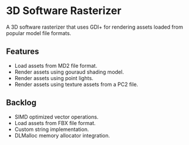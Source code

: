 3D Software Rasterizer
====================

A 3D software rasterizer that uses GDI+ for rendering assets loaded from popular model file formats.

Features
-------------------
* Load assets from MD2 file format.
* Render assets using gouraud shading model.
* Render assets using point lights.
* Render assets using texture assets from a PC2 file.

Backlog
-------------------
* SIMD optimized vector operations.
* Load assets from FBX file format.
* Custom string implementation.
* DLMalloc memory allocator integration.
